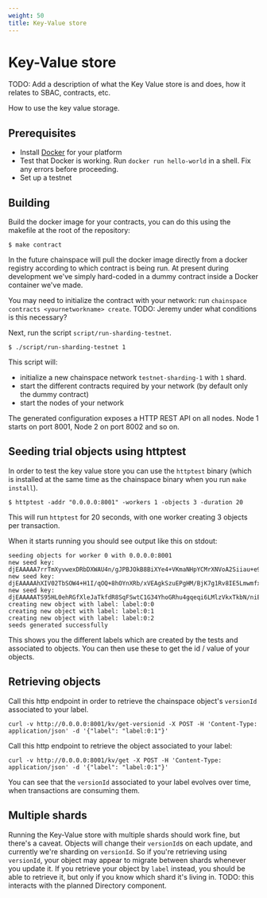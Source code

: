```yaml
---
weight: 50
title: Key-Value store
---
```


# Key-Value store

TODO: Add a description of what the Key Value store is and does, how it relates to SBAC, contracts, etc.

How to use the key value storage.

Prerequisites
-------------

* Install [Docker](https://docs.docker.com/install/) for your platform
* Test that Docker is working. Run `docker run hello-world` in a shell. Fix any errors before proceeding.
* Set up a testnet

## Building

Build the docker image for your contracts, you can do this using the makefile at the root of the repository:

```
$ make contract
```
In the future chainspace will pull the docker image directly from a docker registry according to which contract is being run. At present during development we've simply hard-coded in a dummy contract inside a Docker container we've made.  

You may need to initialize the contract with your network: run `chainspace contracts <yournetworkname> create`. TODO: Jeremy under what conditions is this necessary?

Next, run the script `script/run-sharding-testnet`.
```
$ ./script/run-sharding-testnet 1
```

This script will:

* initialize a new chainspace network `testnet-sharding-1` with `1` shard.
* start the different contracts required by your network (by default only the dummy contract)
* start the nodes of your network

The generated configuration exposes a HTTP REST API on all nodes. Node 1 starts on port 8001, Node 2 on port 8002 and so on.

Seeding trial objects using httptest
------------------------------------

In order to test the key value store you can use the `httptest` binary (which is installed at the same time as the chainspace binary when you run `make install`).

```
$ httptest -addr "0.0.0.0:8001" -workers 1 -objects 3 -duration 20
```

This will run `httptest` for 20 seconds, with one worker creating 3 objects per transaction.

When it starts running you should see output like this on stdout:
```
seeding objects for worker 0 with 0.0.0.0:8001
new seed key: djEAAAAA7rrTmXyvwexDRbDXWAU4n/gJPBJOkB8BiXYe4+VKmaNHpYCMrXNVoA2Siiau+e9ouPOZOG5CNLhiCDQ2KAzU+9+36tPibLbBwYx/B7M9TpGbDgD7VBL5XakoVf87VQWx
new seed key: djEAAAAAhXIV02TbSOW4+H1I/qOQ+8hOYnXRb/xVEAgkSzuEPgHM/BjK7g1Rv8IE5LmwmfxGnMrBMlO2XNX3W1wiZNxYkDB1ywDd210TGUt7Q7ZEqCqa/SCB7L3q6tfk2hy22cCU
new seed key: djEAAAAATS95HL0ehRGfXleJaTkfdR8SqFSwtC1G34YhoGRhu4gqeqi6LMlzVkxTkbN/niEXcQI7dpFwSfcVuUQBmfHWZf8ZRuNNhyDqWHiR2nOEb5Y1vNiQPu3PVepaoaJFYZN4
creating new object with label: label:0:0
creating new object with label: label:0:1
creating new object with label: label:0:2
seeds generated successfully
```

This shows you the different labels which are created by the tests and associated to objects. You can then use these to get the id / value of your objects.

Retrieving objects
------------------

Call this http endpoint in order to retrieve the chainspace object's `versionId` associated to your label.
```
curl -v http://0.0.0.0:8001/kv/get-versionid -X POST -H 'Content-Type: application/json' -d '{"label": "label:0:1"}'
```

Call this http endpoint to retrieve the object associated to your label:
```
curl -v http://0.0.0.0:8001/kv/get -X POST -H 'Content-Type: application/json' -d '{"label": "label:0:1"}'
```

You can see that the `versionId` associated to your label evolves over time, when transactions are consuming them.


## Multiple shards

Running the Key-Value store with multiple shards should work fine, but there's a caveat. Objects will change their `versionId`s on each update, and currently we're sharding on `versionId`. So if you're retrieving using `versionId`, your object may appear to migrate between shards whenever you update it. If you retrieve your object by `label` instead, you should be able to retrieve it, but only if you know which shard it's living in. TODO: this interacts with the planned Directory component.
